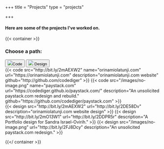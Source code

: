 +++
title = "Projects"
type = "projects"

+++

#### Here are some of the projects I've worked on.

{{< container >}}
  <h3 class="tab-header" >Choose a path:</h3>

  <div class="tab">
    <button class="tab-links" onclick="openProject(event, 'code')"><img src="/images/coding.png" />Code</button>
    <button class="tab-links" onclick="openProject(event, 'design')"><img src="/images/ux-design.png" /> Design</button>
  </div>

  <div id="code" class="tab-content">
  <div class="project-container">
    <div class="code-projects">
      {{< code src="http://bit.ly/2mAEXW2" name="orinamiolatunji.com" url="https://orinamiolatunji.com" description="orinamiolatunji.com website" github="http://github.com/codediger" >}}
       {{< code src="/images/no-image.png" name="paystack.com" url="https://codediger.github.io/paystack.com/" description="An unsolicited paystack.com redesign and rebuild." github="https://github.com/codediger/paystack.com" >}}
    </div>
  </div>
  </div>

  <div id="design" class="tab-content">
      {{< design src="http://bit.ly/2mAEXW2" url="http://bit.ly/2DE58Dv"  description="orinamiolatunji.com website design" >}}
      {{< design src="http://bit.ly/2mO13W1" url="http://bit.ly/2DDPR5r" description="A Portfolio design for Sandra Israel-Ovirih." >}}
      {{< design src="/images/no-image.png" url="http://bit.ly/2FJ8Dcy" description="An unsolicited paystack.com redesign." >}}
  </div>

{{</ container >}}